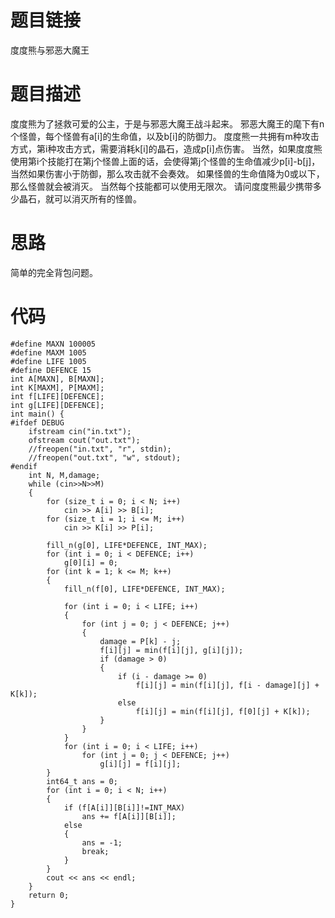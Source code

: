﻿# 题目链接
度度熊与邪恶大魔王

# 题目描述
度度熊为了拯救可爱的公主，于是与邪恶大魔王战斗起来。
邪恶大魔王的麾下有n个怪兽，每个怪兽有a[i]的生命值，以及b[i]的防御力。
度度熊一共拥有m种攻击方式，第i种攻击方式，需要消耗k[i]的晶石，造成p[i]点伤害。
当然，如果度度熊使用第i个技能打在第j个怪兽上面的话，会使得第j个怪兽的生命值减少p[i]-b[j]，当然如果伤害小于防御，那么攻击就不会奏效。
如果怪兽的生命值降为0或以下，那么怪兽就会被消灭。
当然每个技能都可以使用无限次。
请问度度熊最少携带多少晶石，就可以消灭所有的怪兽。

# 思路
简单的完全背包问题。

# 代码
	#define MAXN 100005
	#define MAXM 1005
	#define LIFE 1005
	#define DEFENCE 15
	int A[MAXN], B[MAXN];
	int K[MAXM], P[MAXM];
	int f[LIFE][DEFENCE];
	int g[LIFE][DEFENCE];
	int main() {
	#ifdef DEBUG
		ifstream cin("in.txt");
		ofstream cout("out.txt");
		//freopen("in.txt", "r", stdin);
		//freopen("out.txt", "w", stdout);
	#endif
		int N, M,damage;
		while (cin>>N>>M)
		{
			for (size_t i = 0; i < N; i++)
				cin >> A[i] >> B[i];
			for (size_t i = 1; i <= M; i++)
				cin >> K[i] >> P[i];
			
			fill_n(g[0], LIFE*DEFENCE, INT_MAX);
			for (int i = 0; i < DEFENCE; i++)
				g[0][i] = 0;
			for (int k = 1; k <= M; k++)
			{
				fill_n(f[0], LIFE*DEFENCE, INT_MAX);

				for (int i = 0; i < LIFE; i++)
				{
					for (int j = 0; j < DEFENCE; j++)
					{
						damage = P[k] - j;
						f[i][j] = min(f[i][j], g[i][j]);
						if (damage > 0)
						{
							if (i - damage >= 0)
								f[i][j] = min(f[i][j], f[i - damage][j] + K[k]);
							else
								f[i][j] = min(f[i][j], f[0][j] + K[k]);
						}
					}
				}
				for (int i = 0; i < LIFE; i++)
					for (int j = 0; j < DEFENCE; j++)
						g[i][j] = f[i][j];
			}
			int64_t ans = 0;
			for (int i = 0; i < N; i++)
			{
				if (f[A[i]][B[i]]!=INT_MAX)
					ans += f[A[i]][B[i]];
				else
				{
					ans = -1;
					break;
				}
			}
			cout << ans << endl;
		}
		return 0;
	}

